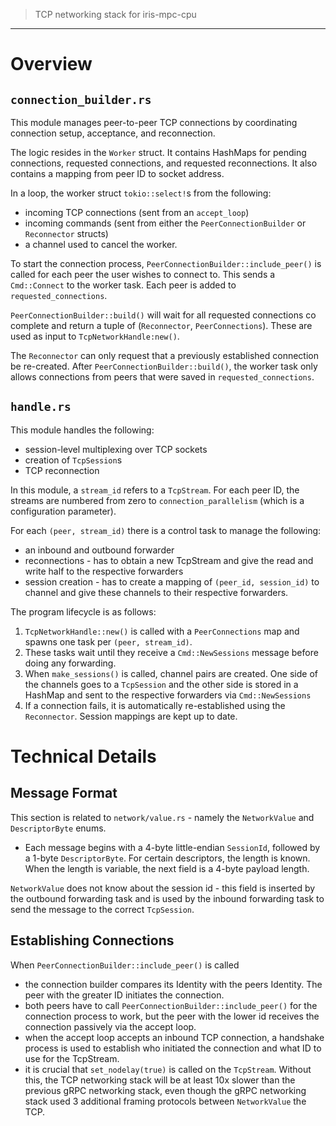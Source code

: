 > TCP networking stack for iris-mpc-cpu
---

# Overview

## `connection_builder.rs`

This module manages peer-to-peer TCP connections by coordinating connection setup, acceptance, and reconnection.

The logic resides in the `Worker` struct. It contains HashMaps for pending connections, requested connections, and requested reconnections. It also contains a mapping from peer ID to socket address. 

In a loop, the worker struct `tokio::select!`s from the following:
- incoming TCP connections (sent from an `accept_loop`)
- incoming commands (sent from either the `PeerConnectionBuilder` or `Reconnector` structs)
- a channel used to cancel the worker. 

To start the connection process, `PeerConnectionBuilder::include_peer()` is called for each peer the user wishes to connect to. This sends a `Cmd::Connect` to the worker task. Each peer is added to `requested_connections`. 

`PeerConnectionBuilder::build()` will wait for all requested connections co complete and return a tuple of (`Reconnector`, `PeerConnections`). These are used as input to `TcpNetworkHandle:new()`. 

The `Reconnector` can only request that a previously established connection be re-created. After `PeerConnectionBuilder::build()`, the worker task only allows connections from peers that were saved in `requested_connections`. 

## `handle.rs`

This module handles the following:
- session-level multiplexing over TCP sockets
- creation of `TcpSession`s
- TCP reconnection

In this module, a `stream_id` refers to a `TcpStream`. For each peer ID, the streams are numbered from zero to `connection_parallelism` (which is a configuration parameter). 

For each `(peer, stream_id)` there is a control task to manage the following:
- an inbound and outbound forwarder
- reconnections - has to obtain a new TcpStream and give the read and write half to the respective forwarders 
- session creation - has to create a mapping of `(peer_id, session_id)` to channel and give these channels to their respective forwarders. 

The program lifecycle is as follows:
1. `TcpNetworkHandle::new()` is called with a `PeerConnections` map and spawns one task per `(peer, stream_id)`.
2. These tasks wait until they receive a `Cmd::NewSessions` message before doing any forwarding.
3. When `make_sessions()` is called, channel pairs are created. One side of the channels goes to a `TcpSession` and the other side is stored in a HashMap and sent to the respective forwarders via `Cmd::NewSessions`
4. If a connection fails, it is automatically re-established using the `Reconnector`. Session mappings are kept up to date.

# Technical Details

## Message Format
This section is related to `network/value.rs` - namely the `NetworkValue` and `DescriptorByte` enums. 

- Each message begins with a 4-byte little-endian `SessionId`, followed by a 1-byte `DescriptorByte`. For certain descriptors, the length is known. When the length is variable, the next field is a 4-byte payload length.

`NetworkValue` does not know about the session id - this field is inserted by the outbound forwarding task and is used by the inbound forwarding task to send the message to the correct `TcpSession`.

## Establishing Connections
When `PeerConnectionBuilder::include_peer()` is called
- the connection builder compares its Identity with the peers Identity. The peer with the greater ID initiates the connection. 
- both peers have to call `PeerConnectionBuilder::include_peer()` for the connection process to work, but the peer with the lower id receives the connection passively via the accept loop. 
- when the accept loop accepts an inbound TCP connection, a handshake process is used to establish who initiated the connection and what ID to use for the TcpStream. 
- it is crucial that `set_nodelay(true)` is called on the `TcpStream`. Without this, the TCP networking stack will be at least 10x slower than the previous gRPC networking stack, even though the gRPC networking stack used 3 additional framing protocols between `NetworkValue` the TCP. 

